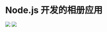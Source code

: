 # Node.js 开发的相册应用

![](http://7xvjap.com1.z0.glb.clouddn.com/18-8-3/36490749.jpg)
![](http://7xvjap.com1.z0.glb.clouddn.com/18-8-3/44842576.jpg)
